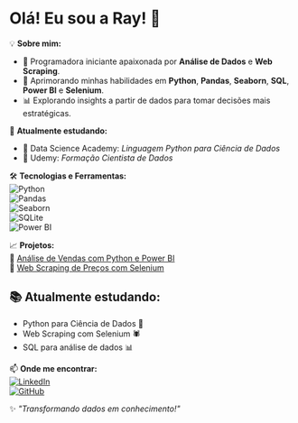 # Olá! Eu sou a Ray! 👋

💡 **Sobre mim:**  
- 🚀 Programadora iniciante apaixonada por **Análise de Dados** e **Web Scraping**.  
- 🎯 Aprimorando minhas habilidades em **Python**, **Pandas**, **Seaborn**, **SQL**, **Power BI** e **Selenium**.  
- 📊 Explorando insights a partir de dados para tomar decisões mais estratégicas.  

🌱 **Atualmente estudando:**  
- 📌 Data Science Academy: *Linguagem Python para Ciência de Dados*  
- 📌 Udemy: *Formação Cientista de Dados*  

🛠 **Tecnologias e Ferramentas:**  
![Python](https://img.shields.io/badge/Python-3776AB?style=for-the-badge&logo=python&logoColor=white)  
![Pandas](https://img.shields.io/badge/Pandas-150458?style=for-the-badge&logo=pandas&logoColor=white)  
![Seaborn](https://img.shields.io/badge/Seaborn-008080?style=for-the-badge)  
![SQLite](https://img.shields.io/badge/SQLite-003B57?style=for-the-badge&logo=sqlite&logoColor=white)  
![Power BI](https://img.shields.io/badge/Power%20BI-F2C811?style=for-the-badge&logo=power%20bi&logoColor=black)  


📈 **Projetos:**  
🔹 [Análise de Vendas com Python e Power BI](#)  
🔹 [Web Scraping de Preços com Selenium](#)  

## 📚 Atualmente estudando:
- Python para Ciência de Dados 🐍
- Web Scraping com Selenium 🕷️
- SQL para análise de dados 📊


📫 **Onde me encontrar:**  
[![LinkedIn](https://img.shields.io/badge/LinkedIn-%230077B5.svg?style=for-the-badge&logo=linkedin&logoColor=white)](https://www.linkedin.com/in/rayssa-sousa-a194502b0)  
[![GitHub](https://img.shields.io/badge/GitHub-181717?style=for-the-badge&logo=github&logoColor=white)](https://github.com/itsrayza/)  

✨ _"Transformando dados em conhecimento!"_

<!--
**itsrayza/itsrayza** is a ✨ _special_ ✨ repository because its `README.md` (this file) appears on your GitHub profile.

Here are some ideas to get you started:

- 🔭 I’m currently working on ...
- 🌱 I’m currently learning ...
- 👯 I’m looking to collaborate on ...
- 🤔 I’m looking for help with ...
- 💬 Ask me about ...
- 📫 How to reach me: ...
- 😄 Pronouns: ...
- ⚡ Fun fact: ...
-->
